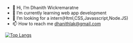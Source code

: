 - 👋 Hi, I’m Dhanith Wickremaratne
- 🌱 I’m currently learning web app development 
- 💞️ I’m looking for a intern(Html,CSS,Javasscript,Node.JS)   
- 📫 How to reach me dhanithlak@gmail.com


[![Top Langs](https://github-readme-stats.vercel.app/api/top-langs/?username=DLWickremaratne&layout=compact)](https://github.com/anuraghazra/github-readme-stats)








<!---
DLWickremaratne/DLWickremaratne is a ✨ special ✨ repository because its `README.md` (this file) appears on your GitHub profile.
You can click the Preview link to take a look at your changes.
--->
